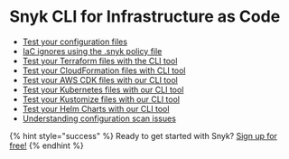 # Snyk CLI for Infrastructure as Code

* [Test your configuration files](test-your-configuration-files.md)
* [IaC ignores using the .snyk policy file](iac-ignores-using-the-.snyk-policy-file.md)
* [Test your Terraform files with the CLI tool](test-your-terraform-files-with-the-cli-tool.md)
* [Test your CloudFormation files with CLI tool](test-your-cloudformation-files-with-cli-tool.md)
* [Test your AWS CDK files with our CLI tool](test-your-aws-cdk-files-with-our-cli-tool.md)
* [Test your Kubernetes files with our CLI tool](test-your-kubernetes-files-with-our-cli-tool.md)
* [Test your Kustomize files with our CLI tool](test-your-kustomize-files-with-our-cli-tool.md)
* [Test your Helm Charts with our CLI tool](test-your-helm-charts-with-our-cli-tool.md)
* [Understanding configuration scan issues](understanding-configuration-scan-issues.md)

{% hint style="success" %}
Ready to get started with Snyk? [Sign up for free!](https://snyk.io/login?cta=sign-up&loc=footer&page=support_docs_page)
{% endhint %}

